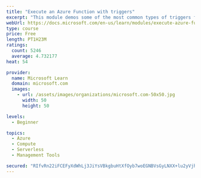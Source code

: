 ```yaml
---
title: "Execute an Azure Function with triggers"
excerpt: "This module demos some of the most common types of triggers for executing Azure Functions and how to configure them to execute your logic."
webUrl: https://docs.microsoft.com/en-us/learn/modules/execute-azure-function-with-triggers/
type: course
price: Free
length: PT1H23M
ratings:
  count: 5246
  average: 4.732177
heat: 54

provider:
  name: Microsoft Learn
  domain: microsoft.com
  images:
    - url: /assets/images/organizations/microsoft.com-50x50.jpg
      width: 50
      height: 50

levels:
  - Beginner

topics:
  - Azure
  - Compute
  - Serverless
  - Management Tools

secured: "RIfvRn22iFCEFyXdWhLj3JiYsVBkgbuHtXfOyb7woEGNBVsGyLNXX+lu2yVjhOVhkNdb3YvABHjmXxR16uE5sqRTJbOg84RgUbfpszDodvi8AB6Az2DNKvXjkI/38WCl6kf087n9PwW5DWowvD0bBty7KIs0GthvWmGjh4MmEEpivWvMQGlabm2M1QCvpVkfa1Uv3rQYCIxurLAPyYQlLg2x39iLVCB8NdyHkC4xwwcu59gMeBTlUwVvZ+gceWtAIhazPV2L98f9oymUKXrsCB/5P6C80qh+QL/dBJijRF1QiHsoozAUymEMiEW6WFZwLEW0GHpVNmhrgxoTTXwlljkEf/+WaUlqnxsD2uzUWhjewwvcsrIsrkZOHi4Ga2jtxm4jnCt/n7AmQ5ozuslB90hh9B1LAZ0sMjGfFcVWkF4=;vcPDhZJKeclGOkPraAP1KA=="
---
```


